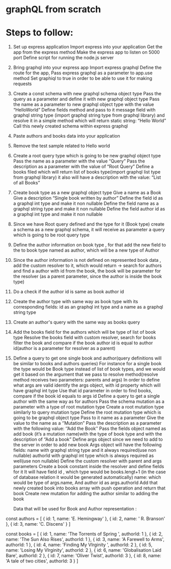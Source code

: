 # graphQL from scratch

# Steps to follow:

1) Set up express application
Import express into your application
Get the app from the express method
Make the express app to listen on 5000 port
Define script for running the node.js server
2) Bring graphql into your express app
Import express graphql 
Define the route for the app,
Pass express graphql as a parameter to app.use method
Set graphiql to true in order to be able to use it for making requests
3) Create a const schema with new graphql schema object type
Pass the query as a parameter and define it with new graphql object type
Pass the name as a parameter  to new graphql object type with the value “HelloWorld”
Define fields method and pass to it message field with graphql string type (import graphql string type from graphql library) and resolve it in a simple method which will return static string: “Hello World”
Call this newly created schema within express graphql
4) Paste authors and books data into your application
5) Remove the test sample related to Hello world
6) Create a root query type which is going to be new  graphql object type
Pass the name as a parameter with the value “Query”
Pass the description as a parameter with the value of “Root Query”
Define a books filed which will return list of books type(import graphql list type from graphql library) it also will have a description with the value: “List of all Books”
7) Create book type as a new graphql object type
Give a name as a Book
Give a description “Single book written by author”
Define the field id as a graphql int type and make it non nullable
Define the field name as a graphql string type and make it non nullable
Define the field author id as a graphql int type and make it non nullable
8) Since we have Root query defined and the type for it (Book type) create a schema as a new graphql schema, it will receive as parameter a query which is going to be root query type
9) Define the author information  on book type , for that add the new field to the to book type named as author, which will be a new type of Author
10) Since the author information is not defined on represented book data , add the custom resolver to it, which would return ->  search for authors and find a author with id from the book, the book will be parameter for the resolver (as a parent parameter, since the author is inside the book type)
11) Do a check if the author id is same as book author id
12) Create the author type with same way as book type with its corresponding fields: id as an graphql int type and a name as a graphql string type
13) Create an author's query with the same way as books query
14) Add  the books field for the authors which will be type of list of book type 
Resolve the books field with custom resolver, search for books filter the book and compare if the book author id is equal to author id(author is a parameter for resolver as a parent)
15) Define a query to get one single book and author(query definitions will be similar to books and authors queries)
For instance for a single book the type would be Book type instead of list of book types, and we would get it based on the argument that we pass to resolve method(resolve method receives two parameters: parents and args)
In order to define what args are valid identify the args object, with id property which will have graphql int type 
Use that id parameter in order to find books, compare if the book id equals to args id 
Define a query to get a single author with the same way as for authors
Pass the schema mutation as a parameter with a type of root mutation type
Create a root mutation type similarly to query mutation type
Define the root mutation type which is going to be graphql object type
Pass to it name as a parameter
Give the value to the name as a ‘’Mutation”
Pass the description as a parameter with the following value: ‘’Add the Book’’
Pass the fields object named as add book (it’s a mutation name)with the type of book type and with the description of “Add a book”
Define args object since we need to add to the server in order to add new book
Args object will have the following fields: name with graphql string type and it always required(use non nullable) authorId with graphql int type which is always required as well(use non nullable)
Define the custom resolver with parent and args parameters
Create a book constant inside the resolver and define fields for it
It will have field id , which type would be books.lengt+1 (in the case of database relation it would be generated automatically) name: which would be type of args.name,
And author id as args.authorId
Add that newly created book into books array with push operation and return that book
Create new mutation for adding the author similar to adding the book

     Data that will be used for Book and Author representation :

const authors = [
	{ id: 1, name: 'E. Hemingway' },
	{ id: 2, name: ' R. Branson' },
	{ id: 3, name: 'C. Discens' }
]

const books = [
	{ id: 1, name: 'The Torrents of Spring ', authorId: 1 },
	{ id: 2, name: 'The Sun Also Rises', authorId: 1 },
	{ id: 3, name: 'A Farewell to Arms', authorId: 1 },
	{ id: 4, name: 'Finding My VIrginity ', authorId: 2 },
	{ id: 5, name: 'Losing My VIrginity', authorId: 2 },
	{ id: 6, name: 'Globalisation Laid Bare', authorId: 2 },
	{ id: 7, name: 'Oliver Twist', authorId: 3 },
	{ id: 8, name: 'A tale of two cities', authorId: 3 }
]

